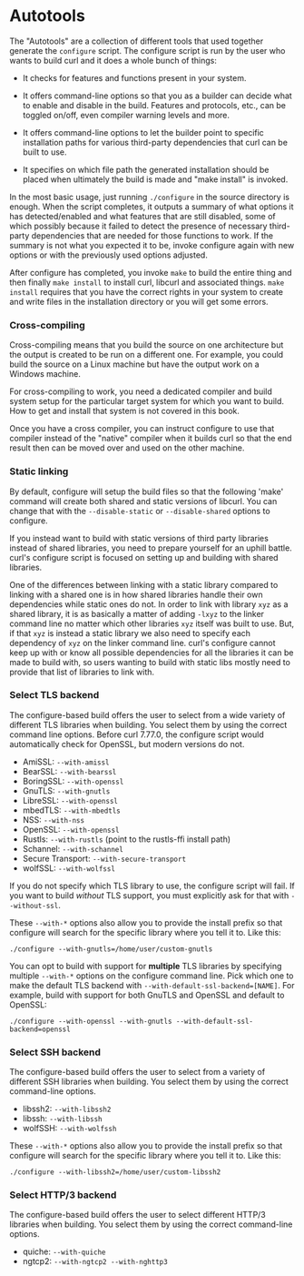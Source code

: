 # Autotools

The "Autotools" are a collection of different tools that used together generate
the `configure` script. The configure script is run by the user who wants to
build curl and it does a whole bunch of things:

 - It checks for features and functions present in your system.

 - It offers command-line options so that you as a builder can decide what to
   enable and disable in the build. Features and protocols, etc., can be
   toggled on/off, even compiler warning levels and more.

 - It offers command-line options to let the builder point to specific
   installation paths for various third-party dependencies that curl can be
   built to use.

 - It specifies on which file path the generated installation should be placed
   when ultimately the build is made and "make install" is invoked.

In the most basic usage, just running `./configure` in the source directory is
enough. When the script completes, it outputs a summary of what options it has
detected/enabled and what features that are still disabled, some of which
possibly because it failed to detect the presence of necessary third-party
dependencies that are needed for those functions to work. If the summary is
not what you expected it to be, invoke configure again with new options or
with the previously used options adjusted.

After configure has completed, you invoke `make` to build the entire thing and
then finally `make install` to install curl, libcurl and associated
things. `make install` requires that you have the correct rights in your
system to create and write files in the installation directory or you will get
some errors.

### Cross-compiling

Cross-compiling means that you build the source on one architecture but the
output is created to be run on a different one. For example, you could build
the source on a Linux machine but have the output work on a Windows machine.

For cross-compiling to work, you need a dedicated compiler and build system
setup for the particular target system for which you want to build. How to get
and install that system is not covered in this book.

Once you have a cross compiler, you can instruct configure to use that
compiler instead of the "native" compiler when it builds curl so that the end
result then can be moved over and used on the other machine.

### Static linking

By default, configure will setup the build files so that the following 'make'
command will create both shared and static versions of libcurl. You can change
that with the `--disable-static` or `--disable-shared` options to configure.

If you instead want to build with static versions of third party libraries
instead of shared libraries, you need to prepare yourself for an uphill
battle. curl's configure script is focused on setting up and building with
shared libraries.

One of the differences between linking with a static library compared to
linking with a shared one is in how shared libraries handle their own
dependencies while static ones do not. In order to link with library `xyz` as
a shared library, it is as basically a matter of adding `-lxyz` to the linker
command line no matter which other libraries `xyz` itself was built to
use. But, if that `xyz` is instead a static library we also need to specify
each dependency of `xyz` on the linker command line. curl's configure cannot
keep up with or know all possible dependencies for all the libraries it can be
made to build with, so users wanting to build with static libs mostly need to
provide that list of libraries to link with.

### Select TLS backend

The configure-based build offers the user to select from a wide variety of
different TLS libraries when building. You select them by using the correct
command line options. Before curl 7.77.0, the configure script would
automatically check for OpenSSL, but modern versions do not.

 - AmiSSL: `--with-amissl`
 - BearSSL: `--with-bearssl`
 - BoringSSL: `--with-openssl`
 - GnuTLS: `--with-gnutls`
 - LibreSSL: `--with-openssl`
 - mbedTLS: `--with-mbedtls`
 - NSS: `--with-nss`
 - OpenSSL: `--with-openssl`
 - Rustls: `--with-rustls` (point to the rustls-ffi install path)
 - Schannel: `--with-schannel`
 - Secure Transport: `--with-secure-transport`
 - wolfSSL: `--with-wolfssl`

If you do not specify which TLS library to use, the configure script will
fail. If you want to build *without* TLS support, you must explicitly ask for
that with `--without-ssl`.

These `--with-*` options also allow you to provide the install prefix so that
configure will search for the specific library where you tell it to. Like
this:

    ./configure --with-gnutls=/home/user/custom-gnutls

You can opt to build with support for **multiple** TLS libraries by specifying
multiple `--with-*` options on the configure command line. Pick which one to
make the default TLS backend with `--with-default-ssl-backend=[NAME]`. For
example, build with support for both GnuTLS and OpenSSL and default to
OpenSSL:

    ./configure --with-openssl --with-gnutls --with-default-ssl-backend=openssl

### Select SSH backend

The configure-based build offers the user to select from a variety of
different SSH libraries when building. You select them by using the
correct command-line options.

 - libssh2: `--with-libssh2`
 - libssh: `--with-libssh`
 - wolfSSH: `--with-wolfssh`

These `--with-*` options also allow you to provide the install prefix so that
configure will search for the specific library where you tell it to. Like
this:

    ./configure --with-libssh2=/home/user/custom-libssh2

### Select HTTP/3 backend

The configure-based build offers the user to select different HTTP/3 libraries
when building. You select them by using the correct command-line options.

 - quiche: `--with-quiche`
 - ngtcp2: `--with-ngtcp2 --with-nghttp3`

